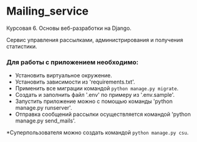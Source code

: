 # Mailing_service
Курсовая 6. Основы веб-разработки на Django.

Cервис управления рассылками, администрирования и получения статистики.

### Для работы с приложением необходимо:

- Установить виртуальное окружение.
- Установить зависимости из 'requirements.txt'.
- Применить все миграции командой `python manage.py migrate`.
- Создать и заполнить файл '.env' по примеру из '.env.sample'.
- Запустить приложение можно с помощью команды 'python manage.py runserver'.
- Отправка сообщений рассылки осуществляется командой 'python manage.py send_mails'.
  
*Суперпользователя можно создать командой `python manage.py csu`.
